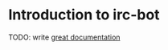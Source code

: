 # Introduction to irc-bot

TODO: write [great documentation](http://jacobian.org/writing/what-to-write/)
